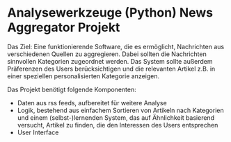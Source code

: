 # Analysewerkzeuge (Python) News Aggregator Projekt

Das Ziel: Eine funktionierende Software, die es ermöglicht, Nachrichten aus verschiedenen Quellen zu aggregieren. Dabei sollten die Nachrichten sinnvollen Kategorien zugeordnet werden. Das System sollte außerdem Präferenzen des Users berücksichtigen und die relevanten Artikel z.B. in einer speziellen personalisierten Kategorie anzeigen.

Das Projekt benötigt folgende Komponenten:
* Daten aus rss feeds, aufbereitet für weitere Analyse
* Logik, bestehend aus einfachem Sortieren von Artikeln nach Kategorien und einem (selbst-)lernenden System, das auf Ähnlichkeit basierend versucht, Artikel zu finden, die den Interessen des Users entsprechen
* User Interface

